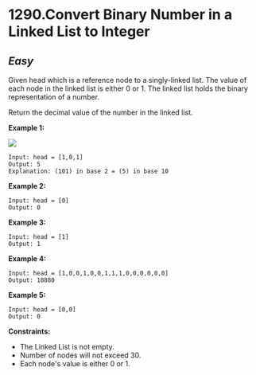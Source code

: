 1290.Convert Binary Number in a Linked List to Integer
==========

*Easy*
----------

Given head which is a reference node to a singly-linked list. The value of each node in the linked list is either 0 or 1. The linked list holds the binary representation of a number.

Return the decimal value of the number in the linked list.

**Example 1:**

![](https://assets.leetcode.com/uploads/2019/12/05/graph-1.png)

    Input: head = [1,0,1]
    Output: 5
    Explanation: (101) in base 2 = (5) in base 10

**Example 2:**

    Input: head = [0]
    Output: 0

**Example 3:**

    Input: head = [1]
    Output: 1

**Example 4:**

    Input: head = [1,0,0,1,0,0,1,1,1,0,0,0,0,0,0]
    Output: 18880

**Example 5:**

    Input: head = [0,0]
    Output: 0

**Constraints:**

* The Linked List is not empty.
* Number of nodes will not exceed 30.
* Each node's value is either 0 or 1.
